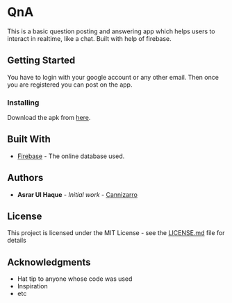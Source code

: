 # QnA

This is a basic question posting and answering app which helps users to interact in realtime, like a chat. Built with help of firebase.

## Getting Started

You have to login with your google account or any other email. Then once you are registered you can post on the app.

### Installing

Download the apk from [here](https://github.com/cannizarro/QnA-Huntsend/raw/master/QnA%20Asrar.apk).

## Built With

* [Firebase](https://firebase.google.com/) - The online database used.

## Authors

* **Asrar Ul Haque** - *Initial work* - [Cannizarro](https://github.com/cannizarro)

## License

This project is licensed under the MIT License - see the [LICENSE.md](LICENSE.md) file for details

## Acknowledgments

* Hat tip to anyone whose code was used
* Inspiration
* etc
